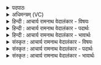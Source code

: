 <details><summary>पदपाठः</summary>

इ꣡न्द्र꣢꣯। शुद्धः। हि। नः꣣। रयि꣢म्। शु꣣द्धः꣢। र꣡त्ना꣢꣯नि। दा꣣शु꣡षे꣢। शु꣣द्धः꣢। वृ꣣त्रा꣡णि꣢। जि꣣घ्नसे। शुद्धः꣢। वा꣡ज꣢꣯म्। सि꣣षाससि। १४०४।
</details>

<details><summary>अधिमन्त्रम् (VC)</summary>

- इन्द्रः
- तिरश्चीराङ्गिरसः
- अनुष्टुप्
- गान्धारः
</details>

<details><summary>हिन्दी : आचार्य रामनाथ वेदालंकार - विषयः</summary>

आगे फिर वही विषय कहा गया है।
</details>

<details><summary>हिन्दी : आचार्य रामनाथ वेदालंकार - पदार्थः</summary>

पदार्थान्वयभाषाः -  हे(इन्द्र)जगदीश्वर,आचार्य वा राजन्! (शुद्धः हि)शुद्ध आप(नः)हमें(रयिम्)विद्या,धन,धान्य,आरोग्य आदि का ऐश्वर्य देते हो।(शुद्धः)पवित्र आप(दाशुषे)आत्मसमर्पण करनेवाले वा परोपकार करनेवाले को(रत्नानि)अहिंसा,सत्य आदि रत्नों को वा भौतिक रत्नों को देते हो।(शुद्धः)शुद्ध आप(वृत्राणि)विघ्न,दोष वा शत्रुओं को(जिघ्नसे)नष्ट करते हो।(शुद्धः)शुद्ध आप(वाजम्)बल(सिषाससि)देना चाहते हो ॥३॥
</details>

<details><summary>हिन्दी : आचार्य रामनाथ वेदालंकार - भावार्थः</summary>

भावार्थभाषाः -  परमेश्वर, आचार्य और राजा ज्ञान, कर्म और चरित्र से शुद्ध होते हुए ही विद्या, सत्य, अहिंसा, आरोग्य, धन, बल आदि देने और विघ्न, दोष, शत्रु आदि का विनाश करने में समर्थ होते हैं ॥३॥ इस खण्ड में परमात्मा की महिमा तथा आचार्य और राजा के गुण-कर्मों का वर्णन होने से इस खण्ड की पूर्व खण्ड के साथ सङ्गति है ॥ बारहवें अध्याय में तृतीय खण्ड समाप्त ॥
</details>

<details><summary>संस्कृत : आचार्य रामनाथ वेदालंकार - विषयः</summary>

अथ पुनरपि तमेव विषयमाह।
</details>

<details><summary>संस्कृत : आचार्य रामनाथ वेदालंकार - पदार्थः</summary>

पदार्थान्वयभाषाः -  हे(इन्द्र)जगदीश्वर आचार्य नृपते वा! (शुद्धः हि)पवित्रः खलु,त्वम्(नः)अस्मभ्यम्(रयिम्)विद्याधनधान्यारोग्याद्यैश्वर्यम् ददासि।(शुद्धः)पवित्रः त्वम्(दाशुषे)आत्मसमर्पणं परोपकारं वा कुर्वते(रत्नानि)रमणीयानि अहिंसासत्यादीनि भौतिकानि वा रत्नानि प्रयच्छसि।[रत्नधातमं रमणीयानां धनानां दातृतमम् इति यास्कः। निरु० ७।१५।] (शुद्धः)पवित्रस्त्वम्(वृत्राणि)विघ्नान् शत्रून् वा(जिघ्नसे)हंसि।[हन हिंसागत्योः,अदादिः,‘बहुलं छन्दसि’ अ० २।४।७६ इति शपः श्लुर्व्यत्ययेनात्मनेपदं च।] (शुद्धः)पवित्रस्त्वम्(वाजम्)बलम्(सिषाससि)दातुमिच्छसि।[षणु दाने,सनि रूपम्]॥३॥
</details>

<details><summary>संस्कृत : आचार्य रामनाथ वेदालंकार - भावार्थः</summary>

भावार्थभाषाः -  परमेश्वर आचार्यो राजा च ज्ञानेन कर्मणा चरित्रेण च शुद्धाः सन्त एव विद्यासत्याहिंसारोग्यधनबलादिप्रदानं विघ्नदोषशत्र्वादिनाशनं च कर्तुं क्षमन्ते ॥३॥ अस्मिन् खण्डे परमात्ममहिमवर्णनादाचार्यस्य नृपतेश्चापि गुणवर्णनादेतत्खण्डस्य पूर्वखण्डेन संगतिरस्ति ॥
</details>